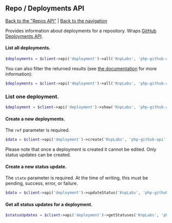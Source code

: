 ## Repo / Deployments API
[Back to the "Repos API"](../repos.md) | [Back to the navigation](../index.md)

Provides information about deployments for a repository. Wraps [GitHub Deployments API](https://developer.github.com/v3/repos/deployments/).

#### List all deployments.

```php
$deployments = $client->api('deployment')->all('KnpLabs', 'php-github-api');
```

You can also filter the returned results (see [the documentation](https://developer.github.com/v3/repos/deployments/#list-deployments) for more information):

```php
$deployments = $client->api('deployment')->all('KnpLabs', 'php-github-api', array('environment' => 'production'));
```

### List one deployment.

```php
$deployment = $client->api('deployment')->show('KnpLabs', 'php-github-api', $id);
```

#### Create a new deployments.

The `ref` parameter is required.

```php
$data = $client->api('deployment')->create('KnpLabs', 'php-github-api', array('ref' => 'fd6a5f9e5a430dddae8d6a8ea378f913d3a766f9'));
```

Please note that once a deployment is created it cannot be edited. Only status updates can be created.

#### Create a new status update.

The `state` parameter is required. At the time of writing, this must be pending, success, error, or failure.

```php
$data = $client->api('deployment')->updateStatus('KnpLabs', 'php-github-api', 1, array('state' => 'error', 'description' => 'syntax error'));
```

#### Get all status updates for a deployment.

```php
$statusUpdates = $client->api('deployment')->getStatuses('KnpLabs', 'php-github-api', 1);
```
